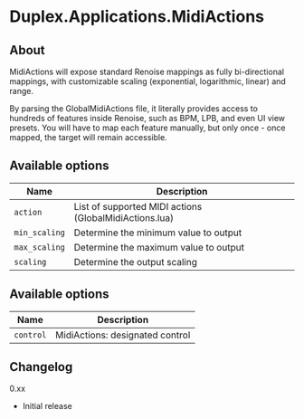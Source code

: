 # Duplex.Applications.MidiActions

## About 

MidiActions will expose standard Renoise mappings as fully bi-directional mappings, with customizable scaling (exponential, logarithmic, linear) and range. 

By parsing the GlobalMidiActions file, it literally provides access to hundreds of features inside Renoise, such as BPM, LPB, and even UI view presets. You will have to map each feature manually, but only once - once mapped, the target will remain accessible. 

## Available options

| Name       | Description   |
| -----------|---------------|
| `action` | List of supported MIDI actions (GlobalMidiActions.lua) |
| `min_scaling` | Determine the minimum value to output |
| `max_scaling` | Determine the maximum value to output |
| `scaling` | Determine the output scaling |

## Available options

| Name       | Description   |
| -----------|---------------|
| `control` | MidiActions: designated control |

## Changelog

0.xx
- Initial release
